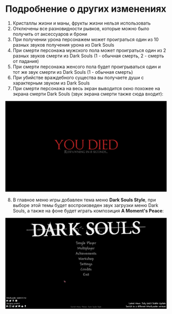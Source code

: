# Подробнение о других изменениях

1. Кристаллы жизни и маны, фрукты жизни нельзя использовать
2. Отключены все разновидности рывков, которые можно было получить от аксессуаров и брони
3. При получении урона персонажем может проиграться один из 10 разных звуков получения урона из Dark Souls
4. При смерти персонажа мужского пола может проиграться один из 2 разных звуков смерти из Dark Souls (1 - обычная смерть, 2 - смерть от падания)
5. При смерти персонажа женсого пола будет проигрываться один и тот же звук смерти из Dark Souls (1 - обычная смерть)
6. При убийстве враждебного существа вы получаете души с характерным звуком из Dark Souls
7. При смерти персонажа на весь экран выводится окно похожее на экрана смерти Dark Souls (звук экрана смерти также сюда входит):

![](https://github.com/rzc0d3r/DarkSouls/blob/main/wiki/images/DeathScreen.jpg)

8. В главное меню игры добавлен тема меню **Dark Souls Style**, при выборе этой темы будет воспроизведен звук загрузки меню Dark Souls, а также на фоне будет играть композиция **A Moment's Peace**:

![](https://github.com/rzc0d3r/DarkSouls/blob/main/wiki/images/MenuTheme.jpg)
